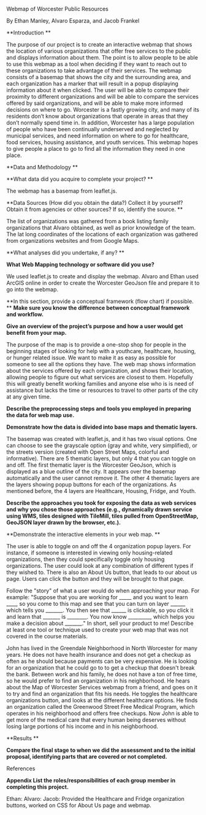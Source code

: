 Webmap of Worcester Public Resources

By Ethan Manley, Alvaro Esparza, and Jacob Frankel

**Introduction  **
 
 The purpose of our project is to create an interactive webmap that shows the location of various organizations that offer free services to the public and displays information about them. The point is to allow people to be able to use this webmap as a tool when deciding if they want to reach out to these organizations to take advantage of their services. The webmap consists of a basemap that shows the city and the surrounding area, and each organization has a marker that will result in a popup displaying information about it when clicked. The user will be able to compare their proximity to different organizations and will be able to compare the services offered by said organizations, and will be able to make more informed decisions on where to go. Worcester is a fastly growing city, and many of its residents don’t know about organizations that operate in areas that they don’t normally spend time in. In addition, Worcester has a large population of people who have been continually underserved and neglected by municipal services, and need information on where to go for healthcare, food services, housing assistance, and youth services. This webmap hopes to give people a place to go to find all the information they need in one place.
 
**Data and Methodology  **

**What data did you acquire to complete your project? **

 The webmap has a basemap from leaflet.js.
 
**Data Sources (How did you obtain the data?) Collect it by yourself? Obtain it from agencies or other sources?  If so, identify the source. **
 
 The list of organizations was gathered from a book listing family organizations that Alvaro obtained, as well as prior knowledge of the team. The lat long coordinates of the locations of each organization was gathered from organizations websites and from Google Maps.
 
**What analyses did you undertake, if any? **

**What Web Mapping technology or software did you use?**

 We used leaflet.js to create and display the webmap. Alvaro and Ethan used ArcGIS online in order to create the Worcester GeoJson file and prepare it to go into the webmap.
 
**In this section, provide a conceptual framework (flow chart) if possible. **
**Make sure you know the difference between conceptual framework and workflow.**

**Give an overview of the project’s purpose and how a user would get benefit from your map.**

 The purpose of the map is to provide a one-stop shop for people in the beginning stages of looking for help with a youthcare, healthcare, housing, or hunger related issue. We
 want to make it as easy as possible for someone to see all the options they have. The web map shows information about the services offered by each organization, and shows their
 location, allowing people to figure out what services are closest to them. Hopefully this will greatly benefit working families and anyone else who is is need of assistance but
 lacks the time or resources to travel to other parts of the city at any given time. 
 
**Describe the preprocessing steps and tools you employed in preparing the data for web map use.**

**Demonstrate how the data is divided into base maps and thematic layers.**

 The basemap was created with leaflet.js, and it has two visual options. One can choose to see the grayscale option (gray and white, very simplified), or the streets version
 (created with Open Street Maps, colorful and informative). There are 5 thematic layers, but only 4 that you can toggle on and off. The first thematic layer is the Worcester   GeoJson, which is displayed as a blue outline of the city. It appears over the basemap automatically and the user cannot remove it. The other 4 thematic layers are the layers showing popup buttons for each of the organizations. As mentioned before, the 4 layers are Healthcare, Housing, Fridge, and Youth.

**Describe the approaches you took for exposing the data as web services and why you chose those approaches (e.g., dynamically drawn service using WMS, tiles designed with TileMill, tiles pulled from OpenStreetMap, GeoJSON layer drawn by the browser, etc.).**


**Demonstrate the interactive elements in your web map. **

 The user is able to toggle on and off the 4 organization popup layers. For instance, if someone is interested in viewing only housing-related organizations, then they could 
 specifically toggle only housing organizations. The user could look at any combination of different types if they wished to. There is also an About Us button, that leads to our
 about us page. Users can click the button and they will be brought to that page.

Follow the "story" of what a user would do when approaching your map. For example: "Suppose that you are working for _____ and you want to learn ____, so you come to this map and see that you can turn on layer ______ which tells you _______. You then see that ______ is clickable, so you click it and learn that _______ is ________. You now know _________, which helps you make a decision about _______." In short, sell your product to me!
Describe at least one tool or technique used to create your web map that was not covered in the course materials.

 John has lived in the Greendale Neighborhood in North Worcester for many years. He does not have health insurance and does not get a checkup as often as he should because payments can be very expensive. He is looking for an organization that he could go to to get a checkup that doesn't break the bank. Between work and his family, he does not have a ton of free time, so he would prefer to find an organization in his neighborhood. He hears about the Map of Worcester Services webmap from a friend, and goes on it to try and find an organization that fits his needs. He toggles the healthcare organizations button, and looks at the different healthcare options. He finds an organization called the Greenwood Street Free Medical Program, which operates in his neighborhood and offers free checkups. Now John is able to get more of the medical care that every human being deserves without losing large portions of his income and in his neighborhood. 

**Results **

**Compare the final stage to when we did the assessment and to the initial proposal, identifying parts that are covered or not completed.**
 
References 
 
**Appendix 
List the roles/responsibilities of each group member in completing this project.**

Ethan:
Alvaro:
Jacob: Provided the Healthcare and Fridge organization buttons, worked on CSS for About Us page and webmap.

